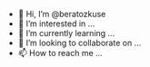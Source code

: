- 👋 Hi, I’m @beratozkuse
- 👀 I’m interested in ...
- 🌱 I’m currently learning ...
- 💞️ I’m looking to collaborate on ...
- 📫 How to reach me ...

<!---
beratozkuse/beratozkuse is a ✨ special ✨ repository because its `README.md` (this file) appears on your GitHub profile.
You can click the Preview link to take a look at your changes.
--->
